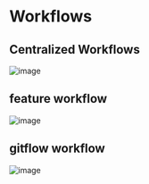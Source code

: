 # Workflows 

## Centralized Workflows

![image](https://github.com/jmetzger/training-gitops/assets/1933318/938c03e8-cbad-464f-a057-ec67573496b8)

## feature workflow 

![image](https://github.com/jmetzger/training-gitops/assets/1933318/e01cec1a-8f8d-4c77-ad6b-1094c2dc97f9)

## gitflow workflow 

![image](https://github.com/jmetzger/training-gitops/assets/1933318/1bc82b85-0ef7-4f6f-8e31-8c0b6c9370aa)
